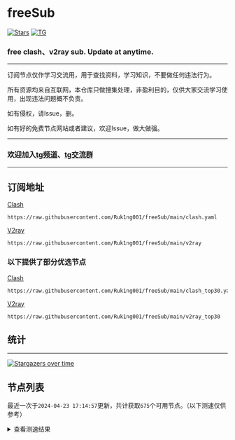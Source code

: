 # freeSub
[![Stars](https://img.shields.io/github/stars/Ruk1ng001/freeSub)](https://github.com/Ruk1ng001/freeSub/stargazers)
[![TG](https://img.shields.io/badge/Telegram-gray?logo=Telegram)](https://t.me/Ruk1ng001)
### free clash、v2ray sub. Update at anytime.

---

订阅节点仅作学习交流用，用于查找资料，学习知识，不要做任何违法行为。

所有资源均来自互联网，本仓库只做搜集处理，非盈利目的，仅供大家交流学习使用，出现违法问题概不负责。

如有侵权，请Issue，删。

如有好的免费节点网站或者建议，欢迎Issue，做大做强。

---

### 欢迎加入[tg频道](https://t.me/Ruk1ng001)、[tg交流群](https://t.me/+-e-b04EE5Cw2NmU1)

---

## 订阅地址
[Clash](https://raw.githubusercontent.com/Ruk1ng001/freeSub/main/clash.yaml)
```
https://raw.githubusercontent.com/Ruk1ng001/freeSub/main/clash.yaml
```
[V2ray](https://raw.githubusercontent.com/Ruk1ng001/freeSub/main/v2ray)
```
https://raw.githubusercontent.com/Ruk1ng001/freeSub/main/v2ray
```
### 以下提供了部分优选节点

[Clash](https://raw.githubusercontent.com/Ruk1ng001/freeSub/main/clash_top30.yaml)
```
https://raw.githubusercontent.com/Ruk1ng001/freeSub/main/clash_top30.yaml
```
[V2ray](https://raw.githubusercontent.com/Ruk1ng001/freeSub/main/v2ray_top30)
```
https://raw.githubusercontent.com/Ruk1ng001/freeSub/main/v2ray_top30
```

## 统计

---

[![Stargazers over time](https://starchart.cc/Ruk1ng001/freeSub.svg)](https://starchart.cc/Ruk1ng001/freeSub)

## 节点列表

最近一次于`2024-04-23 17:14:57`更新，共计获取`675`个可用节点。（以下测速仅供参考）

<details> <summary>查看测速结果</summary>

| 序号 | 节点 | 带宽 | 延迟 |
|:--:|:--:|:--:|:--:|
 | 1 | github.com/Ruk1ng001_-1136570230 | 1.70MB/s | 434.00ms |
 | 2 | github.com/Ruk1ng001_-2038779626 | 1.65MB/s | 439.00ms |
 | 3 | github.com/Ruk1ng001_1256072133 | 1.43MB/s | 387.00ms |
 | 4 | github.com/Ruk1ng001_83022508 | 1.40MB/s | 501.00ms |
 | 5 | github.com/Ruk1ng001_621166666 | 1.40MB/s | 379.00ms |
 | 6 | github.com/Ruk1ng001_-853175086 | 1.39MB/s | 511.00ms |
 | 7 | github.com/Ruk1ng001_-164278821 | 1.36MB/s | 545.00ms |
 | 8 | github.com/Ruk1ng001_-669972305 | 1.36MB/s | 426.00ms |
 | 9 | github.com/Ruk1ng001_1637079292 | 1.36MB/s | 493.00ms |
 | 10 | github.com/Ruk1ng001_-1867132057 | 1.35MB/s | 558.00ms |
 | 11 | github.com/Ruk1ng001_1460056388 | 1.34MB/s | 552.00ms |
 | 12 | github.com/Ruk1ng001_662678400 | 1.32MB/s | 578.00ms |
 | 13 | github.com/Ruk1ng001_1172103534 | 1.31MB/s | 587.00ms |
 | 14 | github.com/Ruk1ng001_1265275815 | 1.30MB/s | 477.00ms |
 | 15 | github.com/Ruk1ng001_-421903835 | 1.29MB/s | 532.00ms |
 | 16 | github.com/Ruk1ng001_-997812058 | 1.26MB/s | 566.00ms |
 | 17 | github.com/Ruk1ng001_-771861862 | 1.25MB/s | 629.00ms |
 | 18 | github.com/Ruk1ng001_979463704 | 1.23MB/s | 575.00ms |
 | 19 | github.com/Ruk1ng001_-569411100 | 1.22MB/s | 631.00ms |
 | 20 | github.com/Ruk1ng001_1125465398 | 1.22MB/s | 486.00ms |
 | 21 | github.com/Ruk1ng001_-1536887674 | 1.21MB/s | 638.00ms |
 | 22 | github.com/Ruk1ng001_1254106955 | 1.20MB/s | 577.00ms |
 | 23 | github.com/Ruk1ng001_797564190 | 1.20MB/s | 572.00ms |
 | 24 | github.com/Ruk1ng001_-1882769009 | 1.20MB/s | 510.00ms |
 | 25 | github.com/Ruk1ng001_1484293568 | 1.19MB/s | 616.00ms |
 | 26 | github.com/Ruk1ng001_-1483921198 | 1.19MB/s | 508.00ms |
 | 27 | github.com/Ruk1ng001_-1146156932 | 1.18MB/s | 342.00ms |
 | 28 | github.com/Ruk1ng001_1215247727 | 1.18MB/s | 592.00ms |
 | 29 | github.com/Ruk1ng001_-1274040115 | 1.17MB/s | 457.00ms |
 | 30 | github.com/Ruk1ng001_-254726555 | 1.16MB/s | 472.00ms |
 | 31 | github.com/Ruk1ng001_378696032 | 1.15MB/s | 601.00ms |
 | 32 | github.com/Ruk1ng001_-1219429317 | 1.14MB/s | 628.00ms |
 | 33 | github.com/Ruk1ng001_1768199892 | 1.14MB/s | 600.00ms |
 | 34 | github.com/Ruk1ng001_-34211753 | 1.11MB/s | 298.00ms |
 | 35 | github.com/Ruk1ng001_-2076412311 | 1.11MB/s | 615.00ms |
 | 36 | github.com/Ruk1ng001_309742830 | 1.11MB/s | 417.00ms |
 | 37 | github.com/Ruk1ng001_-218425202 | 1.11MB/s | 711.00ms |
 | 38 | github.com/Ruk1ng001_-1086588621 | 1.11MB/s | 651.00ms |
 | 39 | github.com/Ruk1ng001_-1811631113 | 1.10MB/s | 531.00ms |
 | 40 | github.com/Ruk1ng001_1896298437 | 1.09MB/s | 604.00ms |
 | 41 | github.com/Ruk1ng001_-360716951 | 1.09MB/s | 455.00ms |
 | 42 | github.com/Ruk1ng001_1179173745 | 1.08MB/s | 571.00ms |
 | 43 | github.com/Ruk1ng001_1736557589 | 1.08MB/s | 662.00ms |
 | 44 | github.com/Ruk1ng001_1273658322 | 1.07MB/s | 525.00ms |
 | 45 | github.com/Ruk1ng001_1061235014 | 1.04MB/s | 499.00ms |
 | 46 | github.com/Ruk1ng001_1973655995 | 1.03MB/s | 645.00ms |
 | 47 | github.com/Ruk1ng001_333687430 | 1.03MB/s | 632.00ms |
 | 48 | github.com/Ruk1ng001_-873272426 | 1.03MB/s | 562.00ms |
 | 49 | github.com/Ruk1ng001_496688160 | 1.03MB/s | 628.00ms |
 | 50 | github.com/Ruk1ng001_-431691524 | 1.03MB/s | 614.00ms |
 | 51 | github.com/Ruk1ng001_-1348858616 | 1.02MB/s | 509.00ms |
 | 52 | github.com/Ruk1ng001_-1001823333 | 1.01MB/s | 718.00ms |
 | 53 | github.com/Ruk1ng001_822735543 | 1.01MB/s | 525.00ms |
 | 54 | github.com/Ruk1ng001_-1638230884 | 1020.45KB/s | 673.00ms |
 | 55 | github.com/Ruk1ng001_-2031024310 | 1004.77KB/s | 521.00ms |
 | 56 | github.com/Ruk1ng001_-2105710956 | 996.75KB/s | 772.00ms |
 | 57 | github.com/Ruk1ng001_1494860850 | 994.29KB/s | 554.00ms |
 | 58 | github.com/Ruk1ng001_-318124015 | 994.17KB/s | 795.00ms |
 | 59 | github.com/Ruk1ng001_833293806 | 951.88KB/s | 748.00ms |
 | 60 | github.com/Ruk1ng001_-1068532818 | 948.50KB/s | 555.00ms |
 | 61 | github.com/Ruk1ng001_1034865603 | 938.71KB/s | 722.00ms |
 | 62 | github.com/Ruk1ng001_237842324 | 934.62KB/s | 691.00ms |
 | 63 | github.com/Ruk1ng001_-1371247932 | 917.51KB/s | 846.00ms |
 | 64 | github.com/Ruk1ng001_1766299635 | 915.08KB/s | 938.00ms |
 | 65 | github.com/Ruk1ng001_52841723 | 907.48KB/s | 823.00ms |
 | 66 | github.com/Ruk1ng001_-1718000528 | 906.88KB/s | 586.00ms |
 | 67 | github.com/Ruk1ng001_-1423397720 | 906.63KB/s | 727.00ms |
 | 68 | github.com/Ruk1ng001_-459104040 | 897.19KB/s | 796.00ms |
 | 69 | github.com/Ruk1ng001_1938509145 | 896.30KB/s | 563.00ms |
 | 70 | github.com/Ruk1ng001_1618840654 | 893.55KB/s | 710.00ms |
 | 71 | github.com/Ruk1ng001_-696229297 | 893.36KB/s | 674.00ms |
 | 72 | github.com/Ruk1ng001_897895180 | 887.46KB/s | 709.00ms |
 | 73 | github.com/Ruk1ng001_-377156582 | 884.33KB/s | 778.00ms |
 | 74 | github.com/Ruk1ng001_-294982492 | 883.43KB/s | 815.00ms |
 | 75 | github.com/Ruk1ng001_-384028699 | 882.70KB/s | 764.00ms |
 | 76 | github.com/Ruk1ng001_1604276534 | 870.92KB/s | 589.00ms |
 | 77 | github.com/Ruk1ng001_388290082 | 868.75KB/s | 633.00ms |
 | 78 | github.com/Ruk1ng001_-668238480 | 868.65KB/s | 603.00ms |
 | 79 | github.com/Ruk1ng001_766080811 | 863.41KB/s | 900.00ms |
 | 80 | github.com/Ruk1ng001_1708283347 | 862.31KB/s | 633.00ms |
 | 81 | github.com/Ruk1ng001_1060809384 | 857.13KB/s | 764.00ms |
 | 82 | github.com/Ruk1ng001_-1416248414 | 841.07KB/s | 507.00ms |
 | 83 | github.com/Ruk1ng001_-1990456757 | 835.54KB/s | 464.00ms |
 | 84 | github.com/Ruk1ng001_-1865775784 | 827.17KB/s | 801.00ms |
 | 85 | github.com/Ruk1ng001_814810286 | 825.49KB/s | 627.00ms |
 | 86 | github.com/Ruk1ng001_905038596 | 822.96KB/s | 867.00ms |
 | 87 | github.com/Ruk1ng001_997211946 | 820.45KB/s | 618.00ms |
 | 88 | github.com/Ruk1ng001_1381622803 | 813.35KB/s | 1030.00ms |
 | 89 | github.com/Ruk1ng001_-2035409638 | 806.74KB/s | 689.00ms |
 | 90 | github.com/Ruk1ng001_1736177593 | 806.18KB/s | 1081.00ms |
 | 91 | github.com/Ruk1ng001_-1972683054 | 804.43KB/s | 618.00ms |
 | 92 | github.com/Ruk1ng001_-1610859270 | 800.59KB/s | 830.00ms |
 | 93 | github.com/Ruk1ng001_409635113 | 796.09KB/s | 755.00ms |
 | 94 | github.com/Ruk1ng001_642724387 | 794.00KB/s | 812.00ms |
 | 95 | github.com/Ruk1ng001_-1088839255 | 793.82KB/s | 556.00ms |
 | 96 | github.com/Ruk1ng001_-1646807090 | 793.77KB/s | 844.00ms |
 | 97 | github.com/Ruk1ng001_670557681 | 791.11KB/s | 834.00ms |
 | 98 | github.com/Ruk1ng001_300506996 | 789.35KB/s | 1103.00ms |
 | 99 | github.com/Ruk1ng001_584407633 | 787.80KB/s | 796.00ms |
 | 100 | github.com/Ruk1ng001_-503385666 | 787.52KB/s | 733.00ms |
 | 101 | github.com/Ruk1ng001_672420405 | 779.51KB/s | 705.00ms |
 | 102 | github.com/Ruk1ng001_2007365852 | 775.93KB/s | 836.00ms |
 | 103 | github.com/Ruk1ng001_767901010 | 769.58KB/s | 1091.00ms |
 | 104 | github.com/Ruk1ng001_206401208 | 764.68KB/s | 1116.00ms |
 | 105 | github.com/Ruk1ng001_127774605 | 762.97KB/s | 383.00ms |
 | 106 | github.com/Ruk1ng001_1477395198 | 750.31KB/s | 653.00ms |
 | 107 | github.com/Ruk1ng001_-882163439 | 740.57KB/s | 647.00ms |
 | 108 | github.com/Ruk1ng001_651091891 | 738.27KB/s | 966.00ms |
 | 109 | github.com/Ruk1ng001_-1441193200 | 733.66KB/s | 383.00ms |
 | 110 | github.com/Ruk1ng001_-1604217019 | 728.82KB/s | 410.00ms |
 | 111 | github.com/Ruk1ng001_215008941 | 723.68KB/s | 1092.00ms |
 | 112 | github.com/Ruk1ng001_-1274475799 | 722.65KB/s | 704.00ms |
 | 113 | github.com/Ruk1ng001_1926461000 | 718.94KB/s | 728.00ms |
 | 114 | github.com/Ruk1ng001_-102997315 | 713.35KB/s | 1029.00ms |
 | 115 | github.com/Ruk1ng001_-863594974 | 711.23KB/s | 817.00ms |
 | 116 | github.com/Ruk1ng001_1800484823 | 710.41KB/s | 864.00ms |
 | 117 | github.com/Ruk1ng001_13280641 | 704.97KB/s | 807.00ms |
 | 118 | github.com/Ruk1ng001_-1459459196 | 700.51KB/s | 887.00ms |
 | 119 | github.com/Ruk1ng001_1775221622 | 699.47KB/s | 850.00ms |
 | 120 | github.com/Ruk1ng001_-73271650 | 693.19KB/s | 930.00ms |
 | 121 | github.com/Ruk1ng001_-308510281 | 692.08KB/s | 993.00ms |
 | 122 | github.com/Ruk1ng001_-2016693333 | 691.46KB/s | 977.00ms |
 | 123 | github.com/Ruk1ng001_-994150983 | 688.25KB/s | 839.00ms |
 | 124 | github.com/Ruk1ng001_1929895897 | 688.25KB/s | 808.00ms |
 | 125 | github.com/Ruk1ng001_553937065 | 685.91KB/s | 405.00ms |
 | 126 | github.com/Ruk1ng001_-2067833366 | 685.40KB/s | 838.00ms |
 | 127 | github.com/Ruk1ng001_1395108011 | 683.34KB/s | 1059.00ms |
 | 128 | github.com/Ruk1ng001_1108544810 | 681.17KB/s | 829.00ms |
 | 129 | github.com/Ruk1ng001_2091442497 | 679.87KB/s | 1054.00ms |
 | 130 | github.com/Ruk1ng001_-428058422 | 679.73KB/s | 854.00ms |
 | 131 | github.com/Ruk1ng001_-1206931159 | 679.56KB/s | 841.00ms |
 | 132 | github.com/Ruk1ng001_205676762 | 678.85KB/s | 1017.00ms |
 | 133 | github.com/Ruk1ng001_1700867102 | 677.80KB/s | 876.00ms |
 | 134 | github.com/Ruk1ng001_-239109449 | 676.28KB/s | 986.00ms |
 | 135 | github.com/Ruk1ng001_-1351356353 | 676.20KB/s | 1011.00ms |
 | 136 | github.com/Ruk1ng001_-1409815416 | 674.61KB/s | 960.00ms |
 | 137 | github.com/Ruk1ng001_-545934266 | 669.12KB/s | 884.00ms |
 | 138 | github.com/Ruk1ng001_-1469485579 | 668.32KB/s | 821.00ms |
 | 139 | github.com/Ruk1ng001_2013146544 | 668.15KB/s | 856.00ms |
 | 140 | github.com/Ruk1ng001_1856579891 | 663.68KB/s | 495.00ms |
 | 141 | github.com/Ruk1ng001_-1745556583 | 662.74KB/s | 884.00ms |
 | 142 | github.com/Ruk1ng001_1358180830 | 662.31KB/s | 814.00ms |
 | 143 | github.com/Ruk1ng001_2074666934 | 661.10KB/s | 1011.00ms |
 | 144 | github.com/Ruk1ng001_-2026317212 | 660.53KB/s | 948.00ms |
 | 145 | github.com/Ruk1ng001_1015322411 | 656.19KB/s | 880.00ms |
 | 146 | github.com/Ruk1ng001_1962480505 | 651.23KB/s | 859.00ms |
 | 147 | github.com/Ruk1ng001_-2119760088 | 650.20KB/s | 1053.00ms |
 | 148 | github.com/Ruk1ng001_26639628 | 650.01KB/s | 907.00ms |
 | 149 | github.com/Ruk1ng001_-2057117311 | 647.88KB/s | 839.00ms |
 | 150 | github.com/Ruk1ng001_1238333618 | 647.43KB/s | 861.00ms |
 | 151 | github.com/Ruk1ng001_106513633 | 647.15KB/s | 1051.00ms |
 | 152 | github.com/Ruk1ng001_1788757087 | 645.76KB/s | 465.00ms |
 | 153 | github.com/Ruk1ng001_1737862763 | 645.61KB/s | 848.00ms |
 | 154 | github.com/Ruk1ng001_1769662477 | 644.25KB/s | 1147.00ms |
 | 155 | github.com/Ruk1ng001_-1882206003 | 643.74KB/s | 906.00ms |
 | 156 | github.com/Ruk1ng001_1652784737 | 641.64KB/s | 835.00ms |
 | 157 | github.com/Ruk1ng001_1086193115 | 641.33KB/s | 841.00ms |
 | 158 | github.com/Ruk1ng001_-186611488 | 640.40KB/s | 815.00ms |
 | 159 | github.com/Ruk1ng001_-1668810827 | 639.56KB/s | 919.00ms |
 | 160 | github.com/Ruk1ng001_1761936786 | 638.77KB/s | 981.00ms |
 | 161 | github.com/Ruk1ng001_118942455 | 638.76KB/s | 877.00ms |
 | 162 | github.com/Ruk1ng001_-267560176 | 638.48KB/s | 1010.00ms |
 | 163 | github.com/Ruk1ng001_409996209 | 637.87KB/s | 1171.00ms |
 | 164 | github.com/Ruk1ng001_1725026315 | 635.58KB/s | 891.00ms |
 | 165 | github.com/Ruk1ng001_2070932008 | 635.40KB/s | 864.00ms |
 | 166 | github.com/Ruk1ng001_1634751776 | 635.40KB/s | 835.00ms |
 | 167 | github.com/Ruk1ng001_1197389109 | 635.31KB/s | 910.00ms |
 | 168 | github.com/Ruk1ng001_1019437551 | 634.71KB/s | 865.00ms |
 | 169 | github.com/Ruk1ng001_623814295 | 634.22KB/s | 828.00ms |
 | 170 | github.com/Ruk1ng001_4809267 | 633.51KB/s | 965.00ms |
 | 171 | github.com/Ruk1ng001_-1611703640 | 632.86KB/s | 910.00ms |
 | 172 | github.com/Ruk1ng001_232560701 | 632.85KB/s | 942.00ms |
 | 173 | github.com/Ruk1ng001_-903392398 | 630.18KB/s | 950.00ms |
 | 174 | github.com/Ruk1ng001_1596187661 | 628.00KB/s | 1200.00ms |
 | 175 | github.com/Ruk1ng001_168663819 | 625.91KB/s | 876.00ms |
 | 176 | github.com/Ruk1ng001_-1608421029 | 625.24KB/s | 1163.00ms |
 | 177 | github.com/Ruk1ng001_1458109122 | 625.12KB/s | 880.00ms |
 | 178 | github.com/Ruk1ng001_537851242 | 625.01KB/s | 1440.00ms |
 | 179 | github.com/Ruk1ng001_-2030407908 | 624.75KB/s | 505.00ms |
 | 180 | github.com/Ruk1ng001_-2053356741 | 624.54KB/s | 469.00ms |
 | 181 | github.com/Ruk1ng001_1547493110 | 624.28KB/s | 919.00ms |
 | 182 | github.com/Ruk1ng001_995614948 | 624.21KB/s | 941.00ms |
 | 183 | github.com/Ruk1ng001_-2132706224 | 623.28KB/s | 800.00ms |
 | 184 | github.com/Ruk1ng001_-998011755 | 622.83KB/s | 889.00ms |
 | 185 | github.com/Ruk1ng001_-1188667196 | 622.70KB/s | 838.00ms |
 | 186 | github.com/Ruk1ng001_49151771 | 622.10KB/s | 905.00ms |
 | 187 | github.com/Ruk1ng001_1600282806 | 622.03KB/s | 898.00ms |
 | 188 | github.com/Ruk1ng001_-1996761090 | 620.54KB/s | 820.00ms |
 | 189 | github.com/Ruk1ng001_-669763761 | 619.65KB/s | 1063.00ms |
 | 190 | github.com/Ruk1ng001_658470245 | 619.40KB/s | 893.00ms |
 | 191 | github.com/Ruk1ng001_-1728090304 | 618.34KB/s | 976.00ms |
 | 192 | github.com/Ruk1ng001_447709295 | 618.19KB/s | 950.00ms |
 | 193 | github.com/Ruk1ng001_1063657475 | 617.82KB/s | 901.00ms |
 | 194 | github.com/Ruk1ng001_331755800 | 617.45KB/s | 894.00ms |
 | 195 | github.com/Ruk1ng001_2016892672 | 615.97KB/s | 780.00ms |
 | 196 | github.com/Ruk1ng001_1391354938 | 615.96KB/s | 960.00ms |
 | 197 | github.com/Ruk1ng001_-907639640 | 615.67KB/s | 933.00ms |
 | 198 | github.com/Ruk1ng001_-1857771266 | 615.65KB/s | 873.00ms |
 | 199 | github.com/Ruk1ng001_883127816 | 615.01KB/s | 912.00ms |
 | 200 | github.com/Ruk1ng001_1044396474 | 614.21KB/s | 914.00ms |
 | 201 | github.com/Ruk1ng001_-547751795 | 613.52KB/s | 938.00ms |
 | 202 | github.com/Ruk1ng001_896746848 | 613.47KB/s | 903.00ms |
 | 203 | github.com/Ruk1ng001_339708881 | 612.74KB/s | 924.00ms |
 | 204 | github.com/Ruk1ng001_1477765778 | 612.07KB/s | 711.00ms |
 | 205 | github.com/Ruk1ng001_1855538875 | 612.06KB/s | 847.00ms |
 | 206 | github.com/Ruk1ng001_1239763290 | 611.72KB/s | 1073.00ms |
 | 207 | github.com/Ruk1ng001_1697733170 | 611.23KB/s | 1134.00ms |
 | 208 | github.com/Ruk1ng001_2061265995 | 610.87KB/s | 901.00ms |
 | 209 | github.com/Ruk1ng001_-1128099191 | 610.74KB/s | 905.00ms |
 | 210 | github.com/Ruk1ng001_-140596146 | 610.60KB/s | 990.00ms |
 | 211 | github.com/Ruk1ng001_-1276670752 | 610.29KB/s | 1081.00ms |
 | 212 | github.com/Ruk1ng001_-1202310742 | 610.26KB/s | 882.00ms |
 | 213 | github.com/Ruk1ng001_1183638361 | 609.79KB/s | 891.00ms |
 | 214 | github.com/Ruk1ng001_-1518331661 | 608.88KB/s | 1077.00ms |
 | 215 | github.com/Ruk1ng001_1063734242 | 608.79KB/s | 1081.00ms |
 | 216 | github.com/Ruk1ng001_-887960686 | 607.17KB/s | 695.00ms |
 | 217 | github.com/Ruk1ng001_-398873572 | 606.98KB/s | 938.00ms |
 | 218 | github.com/Ruk1ng001_-269411252 | 606.74KB/s | 685.00ms |
 | 219 | github.com/Ruk1ng001_1125987866 | 605.36KB/s | 966.00ms |
 | 220 | github.com/Ruk1ng001_2034537028 | 605.23KB/s | 1102.00ms |
 | 221 | github.com/Ruk1ng001_-2126624828 | 604.00KB/s | 933.00ms |
 | 222 | github.com/Ruk1ng001_598768145 | 603.06KB/s | 1113.00ms |
 | 223 | github.com/Ruk1ng001_-78977996 | 602.68KB/s | 907.00ms |
 | 224 | github.com/Ruk1ng001_-1197249452 | 601.92KB/s | 934.00ms |
 | 225 | github.com/Ruk1ng001_531480873 | 601.75KB/s | 1020.00ms |
 | 226 | github.com/Ruk1ng001_1481155531 | 599.69KB/s | 962.00ms |
 | 227 | github.com/Ruk1ng001_-943236086 | 599.08KB/s | 979.00ms |
 | 228 | github.com/Ruk1ng001_149570347 | 597.37KB/s | 758.00ms |
 | 229 | github.com/Ruk1ng001_-1163668626 | 597.28KB/s | 971.00ms |
 | 230 | github.com/Ruk1ng001_1821594593 | 597.26KB/s | 892.00ms |
 | 231 | github.com/Ruk1ng001_-481238547 | 596.97KB/s | 926.00ms |
 | 232 | github.com/Ruk1ng001_1128113646 | 595.87KB/s | 915.00ms |
 | 233 | github.com/Ruk1ng001_-2129147082 | 595.74KB/s | 955.00ms |
 | 234 | github.com/Ruk1ng001_1791510632 | 594.86KB/s | 905.00ms |
 | 235 | github.com/Ruk1ng001_-60816212 | 593.77KB/s | 954.00ms |
 | 236 | github.com/Ruk1ng001_1516432118 | 593.51KB/s | 1066.00ms |
 | 237 | github.com/Ruk1ng001_1550423410 | 592.89KB/s | 990.00ms |
 | 238 | github.com/Ruk1ng001_1407236983 | 592.36KB/s | 1066.00ms |
 | 239 | github.com/Ruk1ng001_185514888 | 591.30KB/s | 823.00ms |
 | 240 | github.com/Ruk1ng001_671992753 | 591.26KB/s | 913.00ms |
 | 241 | github.com/Ruk1ng001_-1364677211 | 590.49KB/s | 982.00ms |
 | 242 | github.com/Ruk1ng001_-1409690240 | 589.77KB/s | 936.00ms |
 | 243 | github.com/Ruk1ng001_-1951204346 | 588.83KB/s | 1175.00ms |
 | 244 | github.com/Ruk1ng001_1472696902 | 587.82KB/s | 942.00ms |
 | 245 | github.com/Ruk1ng001_430710048 | 587.80KB/s | 947.00ms |
 | 246 | github.com/Ruk1ng001_-158651700 | 587.79KB/s | 941.00ms |
 | 247 | github.com/Ruk1ng001_789273355 | 587.78KB/s | 1125.00ms |
 | 248 | github.com/Ruk1ng001_-1903884786 | 587.29KB/s | 925.00ms |
 | 249 | github.com/Ruk1ng001_-692763855 | 587.20KB/s | 1069.00ms |
 | 250 | github.com/Ruk1ng001_-307357660 | 586.27KB/s | 897.00ms |
 | 251 | github.com/Ruk1ng001_-659141972 | 585.19KB/s | 1099.00ms |
 | 252 | github.com/Ruk1ng001_-999976788 | 584.53KB/s | 970.00ms |
 | 253 | github.com/Ruk1ng001_1524220668 | 584.49KB/s | 895.00ms |
 | 254 | github.com/Ruk1ng001_2090955147 | 584.06KB/s | 990.00ms |
 | 255 | github.com/Ruk1ng001_1939085576 | 582.10KB/s | 974.00ms |
 | 256 | github.com/Ruk1ng001_-658294386 | 581.94KB/s | 1153.00ms |
 | 257 | github.com/Ruk1ng001_-1114735784 | 580.41KB/s | 1299.00ms |
 | 258 | github.com/Ruk1ng001_1723266525 | 579.04KB/s | 1032.00ms |
 | 259 | github.com/Ruk1ng001_-1797540579 | 578.38KB/s | 833.00ms |
 | 260 | github.com/Ruk1ng001_506080190 | 577.94KB/s | 1000.00ms |
 | 261 | github.com/Ruk1ng001_1584523613 | 577.11KB/s | 541.00ms |
 | 262 | github.com/Ruk1ng001_-1541685197 | 576.04KB/s | 977.00ms |
 | 263 | github.com/Ruk1ng001_1136411904 | 575.46KB/s | 939.00ms |
 | 264 | github.com/Ruk1ng001_-449382396 | 575.01KB/s | 866.00ms |
 | 265 | github.com/Ruk1ng001_-95147290 | 574.88KB/s | 949.00ms |
 | 266 | github.com/Ruk1ng001_-2049361601 | 574.45KB/s | 952.00ms |
 | 267 | github.com/Ruk1ng001_2088444473 | 573.85KB/s | 1139.00ms |
 | 268 | github.com/Ruk1ng001_-295608718 | 572.74KB/s | 1035.00ms |
 | 269 | github.com/Ruk1ng001_-1022878788 | 572.10KB/s | 974.00ms |
 | 270 | github.com/Ruk1ng001_663763824 | 571.98KB/s | 926.00ms |
 | 271 | github.com/Ruk1ng001_-595367496 | 571.19KB/s | 1012.00ms |
 | 272 | github.com/Ruk1ng001_290324898 | 571.19KB/s | 1048.00ms |
 | 273 | github.com/Ruk1ng001_-1955000719 | 570.76KB/s | 974.00ms |
 | 274 | github.com/Ruk1ng001_-1319432735 | 569.32KB/s | 507.00ms |
 | 275 | github.com/Ruk1ng001_-1728010228 | 568.24KB/s | 981.00ms |
 | 276 | github.com/Ruk1ng001_-1549535390 | 567.98KB/s | 963.00ms |
 | 277 | github.com/Ruk1ng001_2023894733 | 567.82KB/s | 1134.00ms |
 | 278 | github.com/Ruk1ng001_564013831 | 566.68KB/s | 919.00ms |
 | 279 | github.com/Ruk1ng001_628688088 | 566.55KB/s | 1097.00ms |
 | 280 | github.com/Ruk1ng001_1766831172 | 566.51KB/s | 912.00ms |
 | 281 | github.com/Ruk1ng001_-1877841184 | 566.18KB/s | 1084.00ms |
 | 282 | github.com/Ruk1ng001_674824727 | 565.70KB/s | 1151.00ms |
 | 283 | github.com/Ruk1ng001_912439104 | 565.63KB/s | 1030.00ms |
 | 284 | github.com/Ruk1ng001_963072512 | 565.17KB/s | 1082.00ms |
 | 285 | github.com/Ruk1ng001_487743104 | 564.30KB/s | 992.00ms |
 | 286 | github.com/Ruk1ng001_-512492962 | 564.30KB/s | 1040.00ms |
 | 287 | github.com/Ruk1ng001_1753963281 | 563.86KB/s | 1112.00ms |
 | 288 | github.com/Ruk1ng001_628322009 | 563.71KB/s | 1033.00ms |
 | 289 | github.com/Ruk1ng001_2045074770 | 563.41KB/s | 946.00ms |
 | 290 | github.com/Ruk1ng001_1016375994 | 562.93KB/s | 933.00ms |
 | 291 | github.com/Ruk1ng001_1984118169 | 562.76KB/s | 898.00ms |
 | 292 | github.com/Ruk1ng001_-2146026531 | 562.24KB/s | 947.00ms |
 | 293 | github.com/Ruk1ng001_-977091166 | 560.94KB/s | 959.00ms |
 | 294 | github.com/Ruk1ng001_-1680788168 | 558.98KB/s | 959.00ms |
 | 295 | github.com/Ruk1ng001_628408007 | 557.61KB/s | 1245.00ms |
 | 296 | github.com/Ruk1ng001_1891860790 | 557.26KB/s | 935.00ms |
 | 297 | github.com/Ruk1ng001_-379616222 | 556.70KB/s | 746.00ms |
 | 298 | github.com/Ruk1ng001_-1129933469 | 556.12KB/s | 1115.00ms |
 | 299 | github.com/Ruk1ng001_-241085548 | 555.82KB/s | 1042.00ms |
 | 300 | github.com/Ruk1ng001_-70623531 | 555.82KB/s | 1184.00ms |
 | 301 | github.com/Ruk1ng001_241001752 | 555.78KB/s | 872.00ms |
 | 302 | github.com/Ruk1ng001_-2125953258 | 554.26KB/s | 1003.00ms |
 | 303 | github.com/Ruk1ng001_1424005759 | 550.69KB/s | 1167.00ms |
 | 304 | github.com/Ruk1ng001_1477676050 | 550.38KB/s | 984.00ms |
 | 305 | github.com/Ruk1ng001_428087187 | 550.00KB/s | 936.00ms |
 | 306 | github.com/Ruk1ng001_-613813746 | 549.97KB/s | 1080.00ms |
 | 307 | github.com/Ruk1ng001_-1975363469 | 548.84KB/s | 970.00ms |
 | 308 | github.com/Ruk1ng001_-790404634 | 548.38KB/s | 1089.00ms |
 | 309 | github.com/Ruk1ng001_974439543 | 548.24KB/s | 673.00ms |
 | 310 | github.com/Ruk1ng001_-274181699 | 545.21KB/s | 955.00ms |
 | 311 | github.com/Ruk1ng001_-211707764 | 544.68KB/s | 1089.00ms |
 | 312 | github.com/Ruk1ng001_-698669543 | 542.73KB/s | 1285.00ms |
 | 313 | github.com/Ruk1ng001_1196351534 | 542.72KB/s | 1033.00ms |
 | 314 | github.com/Ruk1ng001_221673565 | 541.76KB/s | 1266.00ms |
 | 315 | github.com/Ruk1ng001_898455306 | 540.03KB/s | 870.00ms |
 | 316 | github.com/Ruk1ng001_-497252615 | 539.92KB/s | 1209.00ms |
 | 317 | github.com/Ruk1ng001_1681055158 | 539.47KB/s | 1346.00ms |
 | 318 | github.com/Ruk1ng001_-1315941557 | 538.46KB/s | 785.00ms |
 | 319 | github.com/Ruk1ng001_-505711197 | 537.72KB/s | 1021.00ms |
 | 320 | github.com/Ruk1ng001_-68035925 | 537.27KB/s | 1042.00ms |
 | 321 | github.com/Ruk1ng001_469154745 | 536.02KB/s | 973.00ms |
 | 322 | github.com/Ruk1ng001_604002892 | 535.96KB/s | 1080.00ms |
 | 323 | github.com/Ruk1ng001_1474428216 | 535.01KB/s | 1237.00ms |
 | 324 | github.com/Ruk1ng001_1444445022 | 533.60KB/s | 995.00ms |
 | 325 | github.com/Ruk1ng001_-1372105984 | 532.23KB/s | 993.00ms |
 | 326 | github.com/Ruk1ng001_1050327785 | 531.88KB/s | 1448.00ms |
 | 327 | github.com/Ruk1ng001_1104335578 | 531.72KB/s | 1071.00ms |
 | 328 | github.com/Ruk1ng001_-425942869 | 530.47KB/s | 1233.00ms |
 | 329 | github.com/Ruk1ng001_1160551040 | 528.25KB/s | 1260.00ms |
 | 330 | github.com/Ruk1ng001_1625664282 | 527.44KB/s | 1490.00ms |
 | 331 | github.com/Ruk1ng001_-2127326905 | 527.39KB/s | 1025.00ms |
 | 332 | github.com/Ruk1ng001_1215107092 | 526.97KB/s | 1394.00ms |
 | 333 | github.com/Ruk1ng001_329754580 | 525.78KB/s | 1281.00ms |
 | 334 | github.com/Ruk1ng001_611150176 | 525.33KB/s | 1235.00ms |
 | 335 | github.com/Ruk1ng001_41075349 | 525.30KB/s | 980.00ms |
 | 336 | github.com/Ruk1ng001_1699541290 | 524.59KB/s | 1166.00ms |
 | 337 | github.com/Ruk1ng001_1315545394 | 521.72KB/s | 1171.00ms |
 | 338 | github.com/Ruk1ng001_-62346717 | 520.78KB/s | 1239.00ms |
 | 339 | github.com/Ruk1ng001_971509868 | 519.22KB/s | 1277.00ms |
 | 340 | github.com/Ruk1ng001_-1528334150 | 517.96KB/s | 676.00ms |
 | 341 | github.com/Ruk1ng001_2012417123 | 517.83KB/s | 1028.00ms |
 | 342 | github.com/Ruk1ng001_-1951758664 | 517.11KB/s | 1201.00ms |
 | 343 | github.com/Ruk1ng001_-1499399495 | 515.46KB/s | 1653.00ms |
 | 344 | github.com/Ruk1ng001_982650366 | 513.69KB/s | 1252.00ms |
 | 345 | github.com/Ruk1ng001_-676226316 | 513.47KB/s | 1156.00ms |
 | 346 | github.com/Ruk1ng001_110186109 | 512.81KB/s | 1154.00ms |
 | 347 | github.com/Ruk1ng001_1919664396 | 512.68KB/s | 1210.00ms |
 | 348 | github.com/Ruk1ng001_-832911170 | 511.02KB/s | 1081.00ms |
 | 349 | github.com/Ruk1ng001_2041088825 | 510.58KB/s | 1130.00ms |
 | 350 | github.com/Ruk1ng001_799625922 | 510.47KB/s | 1325.00ms |
 | 351 | github.com/Ruk1ng001_-212325425 | 510.06KB/s | 1262.00ms |
 | 352 | github.com/Ruk1ng001_-725807403 | 509.03KB/s | 1419.00ms |
 | 353 | github.com/Ruk1ng001_-1951578277 | 508.92KB/s | 954.00ms |
 | 354 | github.com/Ruk1ng001_-1084823884 | 508.35KB/s | 1315.00ms |
 | 355 | github.com/Ruk1ng001_-527530124 | 507.80KB/s | 1187.00ms |
 | 356 | github.com/Ruk1ng001_-623728751 | 507.25KB/s | 1211.00ms |
 | 357 | github.com/Ruk1ng001_1043554903 | 507.20KB/s | 1212.00ms |
 | 358 | github.com/Ruk1ng001_-1515674027 | 504.99KB/s | 1450.00ms |
 | 359 | github.com/Ruk1ng001_-333851282 | 504.89KB/s | 1212.00ms |
 | 360 | github.com/Ruk1ng001_-1308147619 | 503.77KB/s | 1243.00ms |
 | 361 | github.com/Ruk1ng001_-1230942655 | 503.08KB/s | 1215.00ms |
 | 362 | github.com/Ruk1ng001_1279125605 | 501.25KB/s | 1366.00ms |
 | 363 | github.com/Ruk1ng001_-2076949778 | 501.04KB/s | 1204.00ms |
 | 364 | github.com/Ruk1ng001_1782715163 | 500.79KB/s | 1234.00ms |
 | 365 | github.com/Ruk1ng001_2042486379 | 500.32KB/s | 1321.00ms |
 | 366 | github.com/Ruk1ng001_166464575 | 499.97KB/s | 1206.00ms |
 | 367 | github.com/Ruk1ng001_631136814 | 499.02KB/s | 1073.00ms |
 | 368 | github.com/Ruk1ng001_5901454 | 498.33KB/s | 1244.00ms |
 | 369 | github.com/Ruk1ng001_2118267412 | 498.31KB/s | 912.00ms |
 | 370 | github.com/Ruk1ng001_-669154752 | 497.44KB/s | 1216.00ms |
 | 371 | github.com/Ruk1ng001_-1866521155 | 497.09KB/s | 1412.00ms |
 | 372 | github.com/Ruk1ng001_572790451 | 496.96KB/s | 1294.00ms |
 | 373 | github.com/Ruk1ng001_484482880 | 496.54KB/s | 964.00ms |
 | 374 | github.com/Ruk1ng001_-1938989635 | 496.53KB/s | 1235.00ms |
 | 375 | github.com/Ruk1ng001_50509899 | 496.44KB/s | 1062.00ms |
 | 376 | github.com/Ruk1ng001_-604523629 | 496.35KB/s | 1203.00ms |
 | 377 | github.com/Ruk1ng001_1921827930 | 495.67KB/s | 1256.00ms |
 | 378 | github.com/Ruk1ng001_563074594 | 494.63KB/s | 1194.00ms |
 | 379 | github.com/Ruk1ng001_2074484327 | 491.98KB/s | 1277.00ms |
 | 380 | github.com/Ruk1ng001_-1406148220 | 491.10KB/s | 1102.00ms |
 | 381 | github.com/Ruk1ng001_-1647852287 | 490.26KB/s | 1245.00ms |
 | 382 | github.com/Ruk1ng001_-1650131253 | 489.11KB/s | 921.00ms |
 | 383 | github.com/Ruk1ng001_1573343692 | 488.32KB/s | 1489.00ms |
 | 384 | github.com/Ruk1ng001_-1293134353 | 487.49KB/s | 1086.00ms |
 | 385 | github.com/Ruk1ng001_660241599 | 486.64KB/s | 1396.00ms |
 | 386 | github.com/Ruk1ng001_1452565874 | 480.67KB/s | 1075.00ms |
 | 387 | github.com/Ruk1ng001_-276215978 | 480.31KB/s | 1409.00ms |
 | 388 | github.com/Ruk1ng001_-168523029 | 478.77KB/s | 1340.00ms |
 | 389 | github.com/Ruk1ng001_459286711 | 476.40KB/s | 1312.00ms |
 | 390 | github.com/Ruk1ng001_-970783222 | 476.37KB/s | 1147.00ms |
 | 391 | github.com/Ruk1ng001_-1711779103 | 474.75KB/s | 1161.00ms |
 | 392 | github.com/Ruk1ng001_342733846 | 474.24KB/s | 1479.00ms |
 | 393 | github.com/Ruk1ng001_461817063 | 471.31KB/s | 1543.00ms |
 | 394 | github.com/Ruk1ng001_1066272373 | 470.02KB/s | 1285.00ms |
 | 395 | github.com/Ruk1ng001_1755363405 | 465.12KB/s | 1022.00ms |
 | 396 | github.com/Ruk1ng001_690558285 | 456.25KB/s | 1718.00ms |
 | 397 | github.com/Ruk1ng001_-1610690298 | 455.66KB/s | 1204.00ms |
 | 398 | github.com/Ruk1ng001_-2017580685 | 455.46KB/s | 1117.00ms |
 | 399 | github.com/Ruk1ng001_-1859882175 | 454.34KB/s | 1452.00ms |
 | 400 | github.com/Ruk1ng001_-958265204 | 452.79KB/s | 1400.00ms |
 | 401 | github.com/Ruk1ng001_109611614 | 452.37KB/s | 1455.00ms |
 | 402 | github.com/Ruk1ng001_1045356500 | 450.02KB/s | 926.00ms |
 | 403 | github.com/Ruk1ng001_1057838516 | 449.76KB/s | 1282.00ms |
 | 404 | github.com/Ruk1ng001_1132634313 | 448.24KB/s | 1675.00ms |
 | 405 | github.com/Ruk1ng001_-1866195546 | 448.00KB/s | 1462.00ms |
 | 406 | github.com/Ruk1ng001_1117757612 | 443.65KB/s | 919.00ms |
 | 407 | github.com/Ruk1ng001_1444897350 | 442.82KB/s | 973.00ms |
 | 408 | github.com/Ruk1ng001_-1981730218 | 441.36KB/s | 1261.00ms |
 | 409 | github.com/Ruk1ng001_-996883331 | 440.05KB/s | 1405.00ms |
 | 410 | github.com/Ruk1ng001_-2085744326 | 439.58KB/s | 1227.00ms |
 | 411 | github.com/Ruk1ng001_184998897 | 439.22KB/s | 1826.00ms |
 | 412 | github.com/Ruk1ng001_-1916751082 | 438.23KB/s | 1142.00ms |
 | 413 | github.com/Ruk1ng001_550295226 | 437.90KB/s | 1398.00ms |
 | 414 | github.com/Ruk1ng001_-2024427501 | 437.50KB/s | 982.00ms |
 | 415 | github.com/Ruk1ng001_1287189531 | 437.28KB/s | 1386.00ms |
 | 416 | github.com/Ruk1ng001_-116024632 | 435.14KB/s | 1453.00ms |
 | 417 | github.com/Ruk1ng001_1028961212 | 434.88KB/s | 1199.00ms |
 | 418 | github.com/Ruk1ng001_-1573378140 | 434.67KB/s | 1645.00ms |
 | 419 | github.com/Ruk1ng001_-1932439386 | 433.32KB/s | 1519.00ms |
 | 420 | github.com/Ruk1ng001_1989657264 | 432.48KB/s | 1088.00ms |
 | 421 | github.com/Ruk1ng001_1238102952 | 430.62KB/s | 1024.00ms |
 | 422 | github.com/Ruk1ng001_-1094309399 | 429.77KB/s | 1356.00ms |
 | 423 | github.com/Ruk1ng001_-1227838527 | 425.08KB/s | 1415.00ms |
 | 424 | github.com/Ruk1ng001_-909310757 | 424.24KB/s | 1737.00ms |
 | 425 | github.com/Ruk1ng001_-837458227 | 424.18KB/s | 1675.00ms |
 | 426 | github.com/Ruk1ng001_-1182257461 | 423.71KB/s | 1555.00ms |
 | 427 | github.com/Ruk1ng001_-1405720368 | 421.49KB/s | 1830.00ms |
 | 428 | github.com/Ruk1ng001_977269022 | 421.30KB/s | 1433.00ms |
 | 429 | github.com/Ruk1ng001_-1248491955 | 420.77KB/s | 1546.00ms |
 | 430 | github.com/Ruk1ng001_1638153405 | 417.00KB/s | 955.00ms |
 | 431 | github.com/Ruk1ng001_1855943804 | 416.48KB/s | 1947.00ms |
 | 432 | github.com/Ruk1ng001_-1888049818 | 415.03KB/s | 1629.00ms |
 | 433 | github.com/Ruk1ng001_-355151149 | 412.51KB/s | 1877.00ms |
 | 434 | github.com/Ruk1ng001_-827367719 | 410.31KB/s | 1274.00ms |
 | 435 | github.com/Ruk1ng001_2091650485 | 409.00KB/s | 865.00ms |
 | 436 | github.com/Ruk1ng001_1145083462 | 405.71KB/s | 1035.00ms |
 | 437 | github.com/Ruk1ng001_1879592609 | 403.92KB/s | 1812.00ms |
 | 438 | github.com/Ruk1ng001_-928526888 | 401.47KB/s | 1102.00ms |
 | 439 | github.com/Ruk1ng001_506037507 | 400.26KB/s | 1421.00ms |
 | 440 | github.com/Ruk1ng001_375829318 | 398.85KB/s | 1383.00ms |
 | 441 | github.com/Ruk1ng001_-294050148 | 398.56KB/s | 1443.00ms |
 | 442 | github.com/Ruk1ng001_-2101341721 | 397.63KB/s | 1894.00ms |
 | 443 | github.com/Ruk1ng001_916637810 | 393.35KB/s | 1806.00ms |
 | 444 | github.com/Ruk1ng001_1496117654 | 393.33KB/s | 958.00ms |
 | 445 | github.com/Ruk1ng001_-1636475166 | 392.03KB/s | 855.00ms |
 | 446 | github.com/Ruk1ng001_512411910 | 391.68KB/s | 1766.00ms |
 | 447 | github.com/Ruk1ng001_1861375997 | 391.24KB/s | 1315.00ms |
 | 448 | github.com/Ruk1ng001_-505100091 | 390.39KB/s | 1173.00ms |
 | 449 | github.com/Ruk1ng001_-1716887754 | 389.86KB/s | 1917.00ms |
 | 450 | github.com/Ruk1ng001_1514230855 | 389.70KB/s | 1250.00ms |
 | 451 | github.com/Ruk1ng001_-1091285145 | 388.66KB/s | 1596.00ms |
 | 452 | github.com/Ruk1ng001_34257188 | 386.53KB/s | 816.00ms |
 | 453 | github.com/Ruk1ng001_-2002593526 | 385.28KB/s | 2040.00ms |
 | 454 | github.com/Ruk1ng001_1858318651 | 384.92KB/s | 1503.00ms |
 | 455 | github.com/Ruk1ng001_-978836350 | 381.84KB/s | 1028.00ms |
 | 456 | github.com/Ruk1ng001_-929779827 | 380.98KB/s | 1061.00ms |
 | 457 | github.com/Ruk1ng001_-1379744398 | 380.84KB/s | 1812.00ms |
 | 458 | github.com/Ruk1ng001_-1952338588 | 380.31KB/s | 1508.00ms |
 | 459 | github.com/Ruk1ng001_-1207610521 | 378.29KB/s | 1147.00ms |
 | 460 | github.com/Ruk1ng001_-1673626120 | 375.49KB/s | 1316.00ms |
 | 461 | github.com/Ruk1ng001_-467210542 | 375.32KB/s | 1877.00ms |
 | 462 | github.com/Ruk1ng001_1942062392 | 374.99KB/s | 1116.00ms |
 | 463 | github.com/Ruk1ng001_-587159927 | 374.59KB/s | 1097.00ms |
 | 464 | github.com/Ruk1ng001_98207063 | 374.44KB/s | 1661.00ms |
 | 465 | github.com/Ruk1ng001_595544303 | 374.14KB/s | 1559.00ms |
 | 466 | github.com/Ruk1ng001_2059078769 | 372.93KB/s | 1722.00ms |
 | 467 | github.com/Ruk1ng001_1465108392 | 371.96KB/s | 1031.00ms |
 | 468 | github.com/Ruk1ng001_711069553 | 371.94KB/s | 1954.00ms |
 | 469 | github.com/Ruk1ng001_-1383807043 | 371.20KB/s | 2074.00ms |
 | 470 | github.com/Ruk1ng001_1356209761 | 369.86KB/s | 1686.00ms |
 | 471 | github.com/Ruk1ng001_-405288375 | 369.09KB/s | 1951.00ms |
 | 472 | github.com/Ruk1ng001_-1516823924 | 368.01KB/s | 1354.00ms |
 | 473 | github.com/Ruk1ng001_-11501577 | 359.77KB/s | 1561.00ms |
 | 474 | github.com/Ruk1ng001_735584125 | 359.16KB/s | 1087.00ms |
 | 475 | github.com/Ruk1ng001_-1834759972 | 357.91KB/s | 1127.00ms |
 | 476 | github.com/Ruk1ng001_-40355124 | 357.46KB/s | 1547.00ms |
 | 477 | github.com/Ruk1ng001_-942643433 | 357.22KB/s | 1781.00ms |
 | 478 | github.com/Ruk1ng001_-448043900 | 357.19KB/s | 1975.00ms |
 | 479 | github.com/Ruk1ng001_807876963 | 356.41KB/s | 1636.00ms |
 | 480 | github.com/Ruk1ng001_1221933057 | 356.05KB/s | 1986.00ms |
 | 481 | github.com/Ruk1ng001_1235014894 | 354.66KB/s | 2073.00ms |
 | 482 | github.com/Ruk1ng001_52426841 | 350.41KB/s | 1845.00ms |
 | 483 | github.com/Ruk1ng001_248852681 | 349.41KB/s | 1166.00ms |
 | 484 | github.com/Ruk1ng001_1964030541 | 348.99KB/s | 384.00ms |
 | 485 | github.com/Ruk1ng001_-1933252384 | 348.84KB/s | 1822.00ms |
 | 486 | github.com/Ruk1ng001_1107675649 | 346.96KB/s | 2088.00ms |
 | 487 | github.com/Ruk1ng001_682957988 | 346.82KB/s | 1459.00ms |
 | 488 | github.com/Ruk1ng001_-1689549925 | 345.88KB/s | 1960.00ms |
 | 489 | github.com/Ruk1ng001_-982204796 | 344.48KB/s | 2486.00ms |
 | 490 | github.com/Ruk1ng001_1706858278 | 343.53KB/s | 1376.00ms |
 | 491 | github.com/Ruk1ng001_-1476543437 | 342.31KB/s | 1420.00ms |
 | 492 | github.com/Ruk1ng001_-1769529956 | 342.13KB/s | 2407.00ms |
 | 493 | github.com/Ruk1ng001_1061992388 | 342.13KB/s | 1904.00ms |
 | 494 | github.com/Ruk1ng001_-471543261 | 341.75KB/s | 2353.00ms |
 | 495 | github.com/Ruk1ng001_-141377036 | 341.00KB/s | 2220.00ms |
 | 496 | github.com/Ruk1ng001_331313886 | 340.61KB/s | 1991.00ms |
 | 497 | github.com/Ruk1ng001_160144076 | 340.08KB/s | 1317.00ms |
 | 498 | github.com/Ruk1ng001_540321881 | 337.60KB/s | 1436.00ms |
 | 499 | github.com/Ruk1ng001_1191495548 | 336.76KB/s | 1719.00ms |
 | 500 | github.com/Ruk1ng001_-325116179 | 334.01KB/s | 1013.00ms |
 | 501 | github.com/Ruk1ng001_-1057070899 | 332.28KB/s | 1740.00ms |
 | 502 | github.com/Ruk1ng001_-213765393 | 330.65KB/s | 2222.00ms |
 | 503 | github.com/Ruk1ng001_-848741085 | 330.05KB/s | 1334.00ms |
 | 504 | github.com/Ruk1ng001_1540494780 | 329.76KB/s | 1797.00ms |
 | 505 | github.com/Ruk1ng001_-782527758 | 328.66KB/s | 1394.00ms |
 | 506 | github.com/Ruk1ng001_988413084 | 325.65KB/s | 1377.00ms |
 | 507 | github.com/Ruk1ng001_2030359991 | 325.53KB/s | 1811.00ms |
 | 508 | github.com/Ruk1ng001_-148532878 | 324.81KB/s | 1406.00ms |
 | 509 | github.com/Ruk1ng001_1360201207 | 324.79KB/s | 1464.00ms |
 | 510 | github.com/Ruk1ng001_77254509 | 323.59KB/s | 2460.00ms |
 | 511 | github.com/Ruk1ng001_-443099350 | 322.52KB/s | 1351.00ms |
 | 512 | github.com/Ruk1ng001_536822818 | 321.24KB/s | 283.00ms |
 | 513 | github.com/Ruk1ng001_1616468470 | 318.91KB/s | 1459.00ms |
 | 514 | github.com/Ruk1ng001_1895761686 | 318.61KB/s | 995.00ms |
 | 515 | github.com/Ruk1ng001_-459808058 | 318.07KB/s | 1996.00ms |
 | 516 | github.com/Ruk1ng001_-899982482 | 317.00KB/s | 1195.00ms |
 | 517 | github.com/Ruk1ng001_-722998585 | 313.77KB/s | 1392.00ms |
 | 518 | github.com/Ruk1ng001_666644448 | 313.66KB/s | 1580.00ms |
 | 519 | github.com/Ruk1ng001_848185989 | 313.11KB/s | 1540.00ms |
 | 520 | github.com/Ruk1ng001_-398383811 | 311.89KB/s | 1897.00ms |
 | 521 | github.com/Ruk1ng001_-1376983895 | 311.44KB/s | 1736.00ms |
 | 522 | github.com/Ruk1ng001_1812061750 | 311.31KB/s | 1876.00ms |
 | 523 | github.com/Ruk1ng001_-1813660233 | 308.78KB/s | 1470.00ms |
 | 524 | github.com/Ruk1ng001_588313937 | 308.15KB/s | 1806.00ms |
 | 525 | github.com/Ruk1ng001_-1995948850 | 305.56KB/s | 2355.00ms |
 | 526 | github.com/Ruk1ng001_-1288451238 | 301.40KB/s | 2406.00ms |
 | 527 | github.com/Ruk1ng001_-724103589 | 300.92KB/s | 2134.00ms |
 | 528 | github.com/Ruk1ng001_-975708698 | 300.50KB/s | 1440.00ms |
 | 529 | github.com/Ruk1ng001_-540721158 | 298.62KB/s | 908.00ms |
 | 530 | github.com/Ruk1ng001_1713681835 | 298.49KB/s | 1640.00ms |
 | 531 | github.com/Ruk1ng001_-187794176 | 298.47KB/s | 1268.00ms |
 | 532 | github.com/Ruk1ng001_1814573771 | 298.34KB/s | 1892.00ms |
 | 533 | github.com/Ruk1ng001_539087776 | 298.19KB/s | 1710.00ms |
 | 534 | github.com/Ruk1ng001_864304607 | 298.14KB/s | 1077.00ms |
 | 535 | github.com/Ruk1ng001_1142496438 | 297.93KB/s | 651.00ms |
 | 536 | github.com/Ruk1ng001_-1896701799 | 297.84KB/s | 1427.00ms |
 | 537 | github.com/Ruk1ng001_-101738147 | 297.75KB/s | 1119.00ms |
 | 538 | github.com/Ruk1ng001_1239158688 | 297.75KB/s | 1001.00ms |
 | 539 | github.com/Ruk1ng001_-1562591967 | 297.65KB/s | 967.00ms |
 | 540 | github.com/Ruk1ng001_1834148788 | 297.56KB/s | 857.00ms |
 | 541 | github.com/Ruk1ng001_1321590311 | 297.38KB/s | 2388.00ms |
 | 542 | github.com/Ruk1ng001_-1677809568 | 297.22KB/s | 974.00ms |
 | 543 | github.com/Ruk1ng001_816636784 | 296.80KB/s | 657.00ms |
 | 544 | github.com/Ruk1ng001_-1480535758 | 296.72KB/s | 1088.00ms |
 | 545 | github.com/Ruk1ng001_233576226 | 295.81KB/s | 1593.00ms |
 | 546 | github.com/Ruk1ng001_-244034989 | 295.49KB/s | 2098.00ms |
 | 547 | github.com/Ruk1ng001_-1297579895 | 294.87KB/s | 1787.00ms |
 | 548 | github.com/Ruk1ng001_-1861389929 | 292.05KB/s | 1821.00ms |
 | 549 | github.com/Ruk1ng001_-1790505159 | 290.59KB/s | 1255.00ms |
 | 550 | github.com/Ruk1ng001_-1459855093 | 290.58KB/s | 1695.00ms |
 | 551 | github.com/Ruk1ng001_2033951588 | 287.73KB/s | 2137.00ms |
 | 552 | github.com/Ruk1ng001_-1735229399 | 279.78KB/s | 1729.00ms |
 | 553 | github.com/Ruk1ng001_1404508037 | 278.97KB/s | 2354.00ms |
 | 554 | github.com/Ruk1ng001_2117775778 | 278.86KB/s | 1966.00ms |
 | 555 | github.com/Ruk1ng001_2031393010 | 276.96KB/s | 1392.00ms |
 | 556 | github.com/Ruk1ng001_1794079245 | 267.44KB/s | 1595.00ms |
 | 557 | github.com/Ruk1ng001_1939278998 | 264.99KB/s | 1016.00ms |
 | 558 | github.com/Ruk1ng001_-605490167 | 262.76KB/s | 1349.00ms |
 | 559 | github.com/Ruk1ng001_145934326 | 261.16KB/s | 2017.00ms |
 | 560 | github.com/Ruk1ng001_-1409113450 | 260.13KB/s | 2193.00ms |
 | 561 | github.com/Ruk1ng001_-159133177 | 259.33KB/s | 2370.00ms |
 | 562 | github.com/Ruk1ng001_666633453 | 255.61KB/s | 938.00ms |
 | 563 | github.com/Ruk1ng001_1117181275 | 255.49KB/s | 1126.00ms |
 | 564 | github.com/Ruk1ng001_-1053217291 | 255.39KB/s | 529.00ms |
 | 565 | github.com/Ruk1ng001_1516394445 | 255.38KB/s | 1695.00ms |
 | 566 | github.com/Ruk1ng001_1927878369 | 255.36KB/s | 1155.00ms |
 | 567 | github.com/Ruk1ng001_102931221 | 255.34KB/s | 1304.00ms |
 | 568 | github.com/Ruk1ng001_1052386445 | 255.29KB/s | 1171.00ms |
 | 569 | github.com/Ruk1ng001_-1259910031 | 254.92KB/s | 1270.00ms |
 | 570 | github.com/Ruk1ng001_-1037549057 | 254.52KB/s | 1760.00ms |
 | 571 | github.com/Ruk1ng001_-355399947 | 252.85KB/s | 1643.00ms |
 | 572 | github.com/Ruk1ng001_1429149516 | 251.51KB/s | 1720.00ms |
 | 573 | github.com/Ruk1ng001_-848262445 | 250.55KB/s | 1649.00ms |
 | 574 | github.com/Ruk1ng001_788627129 | 242.09KB/s | 1668.00ms |
 | 575 | github.com/Ruk1ng001_-771505478 | 240.74KB/s | 1215.00ms |
 | 576 | github.com/Ruk1ng001_1076375240 | 238.37KB/s | 1684.00ms |
 | 577 | github.com/Ruk1ng001_-143587987 | 236.51KB/s | 1400.00ms |
 | 578 | github.com/Ruk1ng001_-1175857349 | 232.95KB/s | 2025.00ms |
 | 579 | github.com/Ruk1ng001_1635634009 | 228.14KB/s | 1463.00ms |
 | 580 | github.com/Ruk1ng001_1900142205 | 227.12KB/s | 2168.00ms |
 | 581 | github.com/Ruk1ng001_2019600937 | 223.58KB/s | 2117.00ms |
 | 582 | github.com/Ruk1ng001_838451797 | 220.51KB/s | 1676.00ms |
 | 583 | github.com/Ruk1ng001_-745706713 | 220.26KB/s | 1641.00ms |
 | 584 | github.com/Ruk1ng001_1344038030 | 220.14KB/s | 2167.00ms |
 | 585 | github.com/Ruk1ng001_3490618 | 220.00KB/s | 1147.00ms |
 | 586 | github.com/Ruk1ng001_-812936061 | 218.64KB/s | 2377.00ms |
 | 587 | github.com/Ruk1ng001_-958731021 | 218.45KB/s | 1556.00ms |
 | 588 | github.com/Ruk1ng001_1791488818 | 216.53KB/s | 1585.00ms |
 | 589 | github.com/Ruk1ng001_981293481 | 212.55KB/s | 913.00ms |
 | 590 | github.com/Ruk1ng001_1275629138 | 212.48KB/s | 1325.00ms |
 | 591 | github.com/Ruk1ng001_1751492936 | 212.43KB/s | 1282.00ms |
 | 592 | github.com/Ruk1ng001_-102191318 | 212.42KB/s | 922.00ms |
 | 593 | github.com/Ruk1ng001_108650940 | 212.16KB/s | 1425.00ms |
 | 594 | github.com/Ruk1ng001_-1744007873 | 212.14KB/s | 1000.00ms |
 | 595 | github.com/Ruk1ng001_-393987994 | 210.91KB/s | 1365.00ms |
 | 596 | github.com/Ruk1ng001_-426821815 | 210.69KB/s | 2249.00ms |
 | 597 | github.com/Ruk1ng001_112199796 | 206.90KB/s | 1409.00ms |
 | 598 | github.com/Ruk1ng001_-1078388868 | 202.55KB/s | 166.00ms |
 | 599 | github.com/Ruk1ng001_-1992285691 | 202.45KB/s | 1126.00ms |
 | 600 | github.com/Ruk1ng001_-180163528 | 200.63KB/s | 1433.00ms |
 | 601 | github.com/Ruk1ng001_-704925353 | 199.61KB/s | 2206.00ms |
 | 602 | github.com/Ruk1ng001_1808421126 | 197.96KB/s | 2419.00ms |
 | 603 | github.com/Ruk1ng001_27274091 | 197.82KB/s | 2379.00ms |
 | 604 | github.com/Ruk1ng001_1426105639 | 196.65KB/s | 1431.00ms |
 | 605 | github.com/Ruk1ng001_750559891 | 191.13KB/s | 1790.00ms |
 | 606 | github.com/Ruk1ng001_-484664290 | 187.24KB/s | 564.00ms |
 | 607 | github.com/Ruk1ng001_-390121158 | 187.00KB/s | 1641.00ms |
 | 608 | github.com/Ruk1ng001_-737938593 | 185.81KB/s | 2671.00ms |
 | 609 | github.com/Ruk1ng001_402196054 | 184.03KB/s | 1037.00ms |
 | 610 | github.com/Ruk1ng001_2112254635 | 183.91KB/s | 1121.00ms |
 | 611 | github.com/Ruk1ng001_1184940032 | 170.37KB/s | 1142.00ms |
 | 612 | github.com/Ruk1ng001_647048856 | 170.16KB/s | 956.00ms |
 | 613 | github.com/Ruk1ng001_1388672434 | 170.09KB/s | 947.00ms |
 | 614 | github.com/Ruk1ng001_1989016331 | 170.04KB/s | 1074.00ms |
 | 615 | github.com/Ruk1ng001_-1926231278 | 169.53KB/s | 2265.00ms |
 | 616 | github.com/Ruk1ng001_1959230060 | 169.52KB/s | 321.00ms |
 | 617 | github.com/Ruk1ng001_209110554 | 169.11KB/s | 1340.00ms |
 | 618 | github.com/Ruk1ng001_667301338 | 168.42KB/s | 2107.00ms |
 | 619 | github.com/Ruk1ng001_-2119922408 | 167.04KB/s | 1513.00ms |
 | 620 | github.com/Ruk1ng001_-1117315028 | 164.13KB/s | 1126.00ms |
 | 621 | github.com/Ruk1ng001_-986139876 | 158.99KB/s | 1770.00ms |
 | 622 | github.com/Ruk1ng001_-1620562702 | 158.27KB/s | 2152.00ms |
 | 623 | github.com/Ruk1ng001_1776493025 | 152.28KB/s | 2403.00ms |
 | 624 | github.com/Ruk1ng001_1180033743 | 152.21KB/s | 2147.00ms |
 | 625 | github.com/Ruk1ng001_-929620169 | 151.49KB/s | 2649.00ms |
 | 626 | github.com/Ruk1ng001_1317557680 | 151.03KB/s | 1724.00ms |
 | 627 | github.com/Ruk1ng001_-2004825780 | 149.53KB/s | 984.00ms |
 | 628 | github.com/Ruk1ng001_1729065950 | 147.42KB/s | 284.00ms |
 | 629 | github.com/Ruk1ng001_-73158214 | 146.68KB/s | 2501.00ms |
 | 630 | github.com/Ruk1ng001_194184434 | 142.77KB/s | 1312.00ms |
 | 631 | github.com/Ruk1ng001_-1593329308 | 141.36KB/s | 2132.00ms |
 | 632 | github.com/Ruk1ng001_-1361902997 | 139.19KB/s | 1597.00ms |
 | 633 | github.com/Ruk1ng001_288485358 | 137.78KB/s | 2623.00ms |
 | 634 | github.com/Ruk1ng001_592612929 | 137.29KB/s | 789.00ms |
 | 635 | github.com/Ruk1ng001_1326802027 | 131.00KB/s | 862.00ms |
 | 636 | github.com/Ruk1ng001_384291992 | 127.88KB/s | 772.00ms |
 | 637 | github.com/Ruk1ng001_1584916375 | 127.76KB/s | 494.00ms |
 | 638 | github.com/Ruk1ng001_1533705739 | 127.71KB/s | 844.00ms |
 | 639 | github.com/Ruk1ng001_288055516 | 127.64KB/s | 334.00ms |
 | 640 | github.com/Ruk1ng001_-69785021 | 127.39KB/s | 352.00ms |
 | 641 | github.com/Ruk1ng001_-1082638339 | 127.15KB/s | 792.00ms |
 | 642 | github.com/Ruk1ng001_1276200866 | 126.99KB/s | 495.00ms |
 | 643 | github.com/Ruk1ng001_-516415054 | 126.90KB/s | 701.00ms |
 | 644 | github.com/Ruk1ng001_1844541097 | 124.90KB/s | 1310.00ms |
 | 645 | github.com/Ruk1ng001_-2122501714 | 115.59KB/s | 886.00ms |
 | 646 | github.com/Ruk1ng001_-852383754 | 114.83KB/s | 1712.00ms |
 | 647 | github.com/Ruk1ng001_-298769935 | 107.01KB/s | 1106.00ms |
 | 648 | github.com/Ruk1ng001_-1411619508 | 106.34KB/s | 2353.00ms |
 | 649 | github.com/Ruk1ng001_136882153 | 105.22KB/s | 90.00ms |
 | 650 | github.com/Ruk1ng001_-246887619 | 104.30KB/s | 464.00ms |
 | 651 | github.com/Ruk1ng001_850726388 | 96.97KB/s | 904.00ms |
 | 652 | github.com/Ruk1ng001_-951705367 | 96.14KB/s | 2023.00ms |
 | 653 | github.com/Ruk1ng001_-1749565784 | 92.57KB/s | 1018.00ms |
 | 654 | github.com/Ruk1ng001_956500450 | 92.39KB/s | 586.00ms |
 | 655 | github.com/Ruk1ng001_436660577 | 89.73KB/s | 598.00ms |
 | 656 | github.com/Ruk1ng001_981169260 | 85.20KB/s | 126.00ms |
 | 657 | github.com/Ruk1ng001_1422041841 | 85.16KB/s | 520.00ms |
 | 658 | github.com/Ruk1ng001_-2103631919 | 85.04KB/s | 195.00ms |
 | 659 | github.com/Ruk1ng001_-1840656021 | 85.02KB/s | 526.00ms |
 | 660 | github.com/Ruk1ng001_1382398915 | 84.61KB/s | 100.00ms |
 | 661 | github.com/Ruk1ng001_-1425530055 | 74.55KB/s | 2792.00ms |
 | 662 | github.com/Ruk1ng001_-1433826233 | 69.60KB/s | 1355.00ms |
 | 663 | github.com/Ruk1ng001_-1200834172 | 68.32KB/s | 623.00ms |
 | 664 | github.com/Ruk1ng001_-1815815015 | 63.59KB/s | 739.00ms |
 | 665 | github.com/Ruk1ng001_-1531809273 | 62.32KB/s | 758.00ms |
 | 666 | github.com/Ruk1ng001_-969283410 | 58.94KB/s | 582.00ms |
 | 667 | github.com/Ruk1ng001_1682309216 | 56.74KB/s | 941.00ms |
 | 668 | github.com/Ruk1ng001_1212372673 | 52.16KB/s | 2365.00ms |
 | 669 |  | N/A | N/A |
 | 670 |  | N/A | N/A |
 | 671 |  | N/A | N/A |
 | 672 |  | N/A | N/A |
 | 673 |  | N/A | N/A |
 | 674 |  | N/A | N/A |
 | 675 |  | N/A | N/A |


</details>
